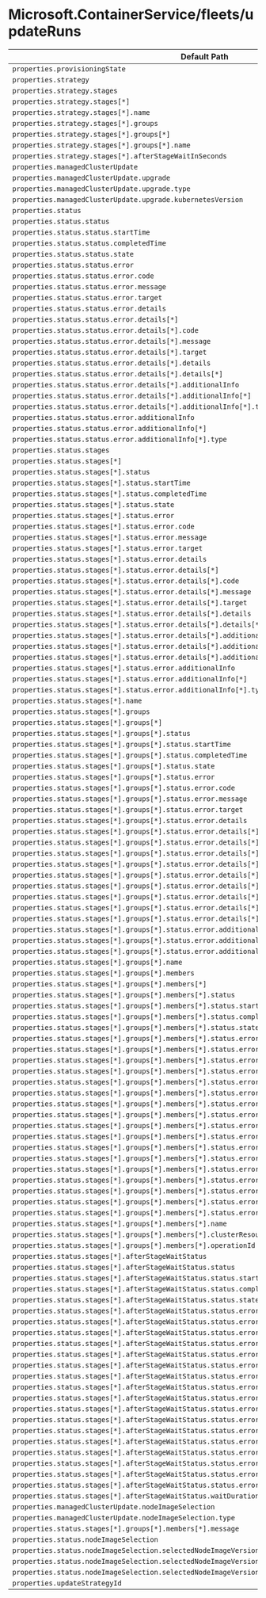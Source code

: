 # Microsoft.ContainerService/fleets/updateRuns

| Default Path | Alias |
|---|---|
| `properties.provisioningState` | `Microsoft.ContainerService/fleets/updateRuns/provisioningState` |
| `properties.strategy` | `Microsoft.ContainerService/fleets/updateRuns/strategy` |
| `properties.strategy.stages` | `Microsoft.ContainerService/fleets/updateRuns/strategy.stages` |
| `properties.strategy.stages[*]` | `Microsoft.ContainerService/fleets/updateRuns/strategy.stages[*]` |
| `properties.strategy.stages[*].name` | `Microsoft.ContainerService/fleets/updateRuns/strategy.stages[*].name` |
| `properties.strategy.stages[*].groups` | `Microsoft.ContainerService/fleets/updateRuns/strategy.stages[*].groups` |
| `properties.strategy.stages[*].groups[*]` | `Microsoft.ContainerService/fleets/updateRuns/strategy.stages[*].groups[*]` |
| `properties.strategy.stages[*].groups[*].name` | `Microsoft.ContainerService/fleets/updateRuns/strategy.stages[*].groups[*].name` |
| `properties.strategy.stages[*].afterStageWaitInSeconds` | `Microsoft.ContainerService/fleets/updateRuns/strategy.stages[*].afterStageWaitInSeconds` |
| `properties.managedClusterUpdate` | `Microsoft.ContainerService/fleets/updateRuns/managedClusterUpdate` |
| `properties.managedClusterUpdate.upgrade` | `Microsoft.ContainerService/fleets/updateRuns/managedClusterUpdate.upgrade` |
| `properties.managedClusterUpdate.upgrade.type` | `Microsoft.ContainerService/fleets/updateRuns/managedClusterUpdate.upgrade.type` |
| `properties.managedClusterUpdate.upgrade.kubernetesVersion` | `Microsoft.ContainerService/fleets/updateRuns/managedClusterUpdate.upgrade.kubernetesVersion` |
| `properties.status` | `Microsoft.ContainerService/fleets/updateRuns/status` |
| `properties.status.status` | `Microsoft.ContainerService/fleets/updateRuns/status.status` |
| `properties.status.status.startTime` | `Microsoft.ContainerService/fleets/updateRuns/status.status.startTime` |
| `properties.status.status.completedTime` | `Microsoft.ContainerService/fleets/updateRuns/status.status.completedTime` |
| `properties.status.status.state` | `Microsoft.ContainerService/fleets/updateRuns/status.status.state` |
| `properties.status.status.error` | `Microsoft.ContainerService/fleets/updateRuns/status.status.error` |
| `properties.status.status.error.code` | `Microsoft.ContainerService/fleets/updateRuns/status.status.error.code` |
| `properties.status.status.error.message` | `Microsoft.ContainerService/fleets/updateRuns/status.status.error.message` |
| `properties.status.status.error.target` | `Microsoft.ContainerService/fleets/updateRuns/status.status.error.target` |
| `properties.status.status.error.details` | `Microsoft.ContainerService/fleets/updateRuns/status.status.error.details` |
| `properties.status.status.error.details[*]` | `Microsoft.ContainerService/fleets/updateRuns/status.status.error.details[*]` |
| `properties.status.status.error.details[*].code` | `Microsoft.ContainerService/fleets/updateRuns/status.status.error.details[*].code` |
| `properties.status.status.error.details[*].message` | `Microsoft.ContainerService/fleets/updateRuns/status.status.error.details[*].message` |
| `properties.status.status.error.details[*].target` | `Microsoft.ContainerService/fleets/updateRuns/status.status.error.details[*].target` |
| `properties.status.status.error.details[*].details` | `Microsoft.ContainerService/fleets/updateRuns/status.status.error.details[*].details` |
| `properties.status.status.error.details[*].details[*]` | `Microsoft.ContainerService/fleets/updateRuns/status.status.error.details[*].details[*]` |
| `properties.status.status.error.details[*].additionalInfo` | `Microsoft.ContainerService/fleets/updateRuns/status.status.error.details[*].additionalInfo` |
| `properties.status.status.error.details[*].additionalInfo[*]` | `Microsoft.ContainerService/fleets/updateRuns/status.status.error.details[*].additionalInfo[*]` |
| `properties.status.status.error.details[*].additionalInfo[*].type` | `Microsoft.ContainerService/fleets/updateRuns/status.status.error.details[*].additionalInfo[*].type` |
| `properties.status.status.error.additionalInfo` | `Microsoft.ContainerService/fleets/updateRuns/status.status.error.additionalInfo` |
| `properties.status.status.error.additionalInfo[*]` | `Microsoft.ContainerService/fleets/updateRuns/status.status.error.additionalInfo[*]` |
| `properties.status.status.error.additionalInfo[*].type` | `Microsoft.ContainerService/fleets/updateRuns/status.status.error.additionalInfo[*].type` |
| `properties.status.stages` | `Microsoft.ContainerService/fleets/updateRuns/status.stages` |
| `properties.status.stages[*]` | `Microsoft.ContainerService/fleets/updateRuns/status.stages[*]` |
| `properties.status.stages[*].status` | `Microsoft.ContainerService/fleets/updateRuns/status.stages[*].status` |
| `properties.status.stages[*].status.startTime` | `Microsoft.ContainerService/fleets/updateRuns/status.stages[*].status.startTime` |
| `properties.status.stages[*].status.completedTime` | `Microsoft.ContainerService/fleets/updateRuns/status.stages[*].status.completedTime` |
| `properties.status.stages[*].status.state` | `Microsoft.ContainerService/fleets/updateRuns/status.stages[*].status.state` |
| `properties.status.stages[*].status.error` | `Microsoft.ContainerService/fleets/updateRuns/status.stages[*].status.error` |
| `properties.status.stages[*].status.error.code` | `Microsoft.ContainerService/fleets/updateRuns/status.stages[*].status.error.code` |
| `properties.status.stages[*].status.error.message` | `Microsoft.ContainerService/fleets/updateRuns/status.stages[*].status.error.message` |
| `properties.status.stages[*].status.error.target` | `Microsoft.ContainerService/fleets/updateRuns/status.stages[*].status.error.target` |
| `properties.status.stages[*].status.error.details` | `Microsoft.ContainerService/fleets/updateRuns/status.stages[*].status.error.details` |
| `properties.status.stages[*].status.error.details[*]` | `Microsoft.ContainerService/fleets/updateRuns/status.stages[*].status.error.details[*]` |
| `properties.status.stages[*].status.error.details[*].code` | `Microsoft.ContainerService/fleets/updateRuns/status.stages[*].status.error.details[*].code` |
| `properties.status.stages[*].status.error.details[*].message` | `Microsoft.ContainerService/fleets/updateRuns/status.stages[*].status.error.details[*].message` |
| `properties.status.stages[*].status.error.details[*].target` | `Microsoft.ContainerService/fleets/updateRuns/status.stages[*].status.error.details[*].target` |
| `properties.status.stages[*].status.error.details[*].details` | `Microsoft.ContainerService/fleets/updateRuns/status.stages[*].status.error.details[*].details` |
| `properties.status.stages[*].status.error.details[*].details[*]` | `Microsoft.ContainerService/fleets/updateRuns/status.stages[*].status.error.details[*].details[*]` |
| `properties.status.stages[*].status.error.details[*].additionalInfo` | `Microsoft.ContainerService/fleets/updateRuns/status.stages[*].status.error.details[*].additionalInfo` |
| `properties.status.stages[*].status.error.details[*].additionalInfo[*]` | `Microsoft.ContainerService/fleets/updateRuns/status.stages[*].status.error.details[*].additionalInfo[*]` |
| `properties.status.stages[*].status.error.details[*].additionalInfo[*].type` | `Microsoft.ContainerService/fleets/updateRuns/status.stages[*].status.error.details[*].additionalInfo[*].type` |
| `properties.status.stages[*].status.error.additionalInfo` | `Microsoft.ContainerService/fleets/updateRuns/status.stages[*].status.error.additionalInfo` |
| `properties.status.stages[*].status.error.additionalInfo[*]` | `Microsoft.ContainerService/fleets/updateRuns/status.stages[*].status.error.additionalInfo[*]` |
| `properties.status.stages[*].status.error.additionalInfo[*].type` | `Microsoft.ContainerService/fleets/updateRuns/status.stages[*].status.error.additionalInfo[*].type` |
| `properties.status.stages[*].name` | `Microsoft.ContainerService/fleets/updateRuns/status.stages[*].name` |
| `properties.status.stages[*].groups` | `Microsoft.ContainerService/fleets/updateRuns/status.stages[*].groups` |
| `properties.status.stages[*].groups[*]` | `Microsoft.ContainerService/fleets/updateRuns/status.stages[*].groups[*]` |
| `properties.status.stages[*].groups[*].status` | `Microsoft.ContainerService/fleets/updateRuns/status.stages[*].groups[*].status` |
| `properties.status.stages[*].groups[*].status.startTime` | `Microsoft.ContainerService/fleets/updateRuns/status.stages[*].groups[*].status.startTime` |
| `properties.status.stages[*].groups[*].status.completedTime` | `Microsoft.ContainerService/fleets/updateRuns/status.stages[*].groups[*].status.completedTime` |
| `properties.status.stages[*].groups[*].status.state` | `Microsoft.ContainerService/fleets/updateRuns/status.stages[*].groups[*].status.state` |
| `properties.status.stages[*].groups[*].status.error` | `Microsoft.ContainerService/fleets/updateRuns/status.stages[*].groups[*].status.error` |
| `properties.status.stages[*].groups[*].status.error.code` | `Microsoft.ContainerService/fleets/updateRuns/status.stages[*].groups[*].status.error.code` |
| `properties.status.stages[*].groups[*].status.error.message` | `Microsoft.ContainerService/fleets/updateRuns/status.stages[*].groups[*].status.error.message` |
| `properties.status.stages[*].groups[*].status.error.target` | `Microsoft.ContainerService/fleets/updateRuns/status.stages[*].groups[*].status.error.target` |
| `properties.status.stages[*].groups[*].status.error.details` | `Microsoft.ContainerService/fleets/updateRuns/status.stages[*].groups[*].status.error.details` |
| `properties.status.stages[*].groups[*].status.error.details[*]` | `Microsoft.ContainerService/fleets/updateRuns/status.stages[*].groups[*].status.error.details[*]` |
| `properties.status.stages[*].groups[*].status.error.details[*].code` | `Microsoft.ContainerService/fleets/updateRuns/status.stages[*].groups[*].status.error.details[*].code` |
| `properties.status.stages[*].groups[*].status.error.details[*].message` | `Microsoft.ContainerService/fleets/updateRuns/status.stages[*].groups[*].status.error.details[*].message` |
| `properties.status.stages[*].groups[*].status.error.details[*].target` | `Microsoft.ContainerService/fleets/updateRuns/status.stages[*].groups[*].status.error.details[*].target` |
| `properties.status.stages[*].groups[*].status.error.details[*].details` | `Microsoft.ContainerService/fleets/updateRuns/status.stages[*].groups[*].status.error.details[*].details` |
| `properties.status.stages[*].groups[*].status.error.details[*].details[*]` | `Microsoft.ContainerService/fleets/updateRuns/status.stages[*].groups[*].status.error.details[*].details[*]` |
| `properties.status.stages[*].groups[*].status.error.details[*].additionalInfo` | `Microsoft.ContainerService/fleets/updateRuns/status.stages[*].groups[*].status.error.details[*].additionalInfo` |
| `properties.status.stages[*].groups[*].status.error.details[*].additionalInfo[*]` | `Microsoft.ContainerService/fleets/updateRuns/status.stages[*].groups[*].status.error.details[*].additionalInfo[*]` |
| `properties.status.stages[*].groups[*].status.error.details[*].additionalInfo[*].type` | `Microsoft.ContainerService/fleets/updateRuns/status.stages[*].groups[*].status.error.details[*].additionalInfo[*].type` |
| `properties.status.stages[*].groups[*].status.error.additionalInfo` | `Microsoft.ContainerService/fleets/updateRuns/status.stages[*].groups[*].status.error.additionalInfo` |
| `properties.status.stages[*].groups[*].status.error.additionalInfo[*]` | `Microsoft.ContainerService/fleets/updateRuns/status.stages[*].groups[*].status.error.additionalInfo[*]` |
| `properties.status.stages[*].groups[*].status.error.additionalInfo[*].type` | `Microsoft.ContainerService/fleets/updateRuns/status.stages[*].groups[*].status.error.additionalInfo[*].type` |
| `properties.status.stages[*].groups[*].name` | `Microsoft.ContainerService/fleets/updateRuns/status.stages[*].groups[*].name` |
| `properties.status.stages[*].groups[*].members` | `Microsoft.ContainerService/fleets/updateRuns/status.stages[*].groups[*].members` |
| `properties.status.stages[*].groups[*].members[*]` | `Microsoft.ContainerService/fleets/updateRuns/status.stages[*].groups[*].members[*]` |
| `properties.status.stages[*].groups[*].members[*].status` | `Microsoft.ContainerService/fleets/updateRuns/status.stages[*].groups[*].members[*].status` |
| `properties.status.stages[*].groups[*].members[*].status.startTime` | `Microsoft.ContainerService/fleets/updateRuns/status.stages[*].groups[*].members[*].status.startTime` |
| `properties.status.stages[*].groups[*].members[*].status.completedTime` | `Microsoft.ContainerService/fleets/updateRuns/status.stages[*].groups[*].members[*].status.completedTime` |
| `properties.status.stages[*].groups[*].members[*].status.state` | `Microsoft.ContainerService/fleets/updateRuns/status.stages[*].groups[*].members[*].status.state` |
| `properties.status.stages[*].groups[*].members[*].status.error` | `Microsoft.ContainerService/fleets/updateRuns/status.stages[*].groups[*].members[*].status.error` |
| `properties.status.stages[*].groups[*].members[*].status.error.code` | `Microsoft.ContainerService/fleets/updateRuns/status.stages[*].groups[*].members[*].status.error.code` |
| `properties.status.stages[*].groups[*].members[*].status.error.message` | `Microsoft.ContainerService/fleets/updateRuns/status.stages[*].groups[*].members[*].status.error.message` |
| `properties.status.stages[*].groups[*].members[*].status.error.target` | `Microsoft.ContainerService/fleets/updateRuns/status.stages[*].groups[*].members[*].status.error.target` |
| `properties.status.stages[*].groups[*].members[*].status.error.details` | `Microsoft.ContainerService/fleets/updateRuns/status.stages[*].groups[*].members[*].status.error.details` |
| `properties.status.stages[*].groups[*].members[*].status.error.details[*]` | `Microsoft.ContainerService/fleets/updateRuns/status.stages[*].groups[*].members[*].status.error.details[*]` |
| `properties.status.stages[*].groups[*].members[*].status.error.details[*].code` | `Microsoft.ContainerService/fleets/updateRuns/status.stages[*].groups[*].members[*].status.error.details[*].code` |
| `properties.status.stages[*].groups[*].members[*].status.error.details[*].message` | `Microsoft.ContainerService/fleets/updateRuns/status.stages[*].groups[*].members[*].status.error.details[*].message` |
| `properties.status.stages[*].groups[*].members[*].status.error.details[*].target` | `Microsoft.ContainerService/fleets/updateRuns/status.stages[*].groups[*].members[*].status.error.details[*].target` |
| `properties.status.stages[*].groups[*].members[*].status.error.details[*].details` | `Microsoft.ContainerService/fleets/updateRuns/status.stages[*].groups[*].members[*].status.error.details[*].details` |
| `properties.status.stages[*].groups[*].members[*].status.error.details[*].details[*]` | `Microsoft.ContainerService/fleets/updateRuns/status.stages[*].groups[*].members[*].status.error.details[*].details[*]` |
| `properties.status.stages[*].groups[*].members[*].status.error.details[*].additionalInfo` | `Microsoft.ContainerService/fleets/updateRuns/status.stages[*].groups[*].members[*].status.error.details[*].additionalInfo` |
| `properties.status.stages[*].groups[*].members[*].status.error.details[*].additionalInfo[*]` | `Microsoft.ContainerService/fleets/updateRuns/status.stages[*].groups[*].members[*].status.error.details[*].additionalInfo[*]` |
| `properties.status.stages[*].groups[*].members[*].status.error.details[*].additionalInfo[*].type` | `Microsoft.ContainerService/fleets/updateRuns/status.stages[*].groups[*].members[*].status.error.details[*].additionalInfo[*].type` |
| `properties.status.stages[*].groups[*].members[*].status.error.additionalInfo` | `Microsoft.ContainerService/fleets/updateRuns/status.stages[*].groups[*].members[*].status.error.additionalInfo` |
| `properties.status.stages[*].groups[*].members[*].status.error.additionalInfo[*]` | `Microsoft.ContainerService/fleets/updateRuns/status.stages[*].groups[*].members[*].status.error.additionalInfo[*]` |
| `properties.status.stages[*].groups[*].members[*].status.error.additionalInfo[*].type` | `Microsoft.ContainerService/fleets/updateRuns/status.stages[*].groups[*].members[*].status.error.additionalInfo[*].type` |
| `properties.status.stages[*].groups[*].members[*].name` | `Microsoft.ContainerService/fleets/updateRuns/status.stages[*].groups[*].members[*].name` |
| `properties.status.stages[*].groups[*].members[*].clusterResourceId` | `Microsoft.ContainerService/fleets/updateRuns/status.stages[*].groups[*].members[*].clusterResourceId` |
| `properties.status.stages[*].groups[*].members[*].operationId` | `Microsoft.ContainerService/fleets/updateRuns/status.stages[*].groups[*].members[*].operationId` |
| `properties.status.stages[*].afterStageWaitStatus` | `Microsoft.ContainerService/fleets/updateRuns/status.stages[*].afterStageWaitStatus` |
| `properties.status.stages[*].afterStageWaitStatus.status` | `Microsoft.ContainerService/fleets/updateRuns/status.stages[*].afterStageWaitStatus.status` |
| `properties.status.stages[*].afterStageWaitStatus.status.startTime` | `Microsoft.ContainerService/fleets/updateRuns/status.stages[*].afterStageWaitStatus.status.startTime` |
| `properties.status.stages[*].afterStageWaitStatus.status.completedTime` | `Microsoft.ContainerService/fleets/updateRuns/status.stages[*].afterStageWaitStatus.status.completedTime` |
| `properties.status.stages[*].afterStageWaitStatus.status.state` | `Microsoft.ContainerService/fleets/updateRuns/status.stages[*].afterStageWaitStatus.status.state` |
| `properties.status.stages[*].afterStageWaitStatus.status.error` | `Microsoft.ContainerService/fleets/updateRuns/status.stages[*].afterStageWaitStatus.status.error` |
| `properties.status.stages[*].afterStageWaitStatus.status.error.code` | `Microsoft.ContainerService/fleets/updateRuns/status.stages[*].afterStageWaitStatus.status.error.code` |
| `properties.status.stages[*].afterStageWaitStatus.status.error.message` | `Microsoft.ContainerService/fleets/updateRuns/status.stages[*].afterStageWaitStatus.status.error.message` |
| `properties.status.stages[*].afterStageWaitStatus.status.error.target` | `Microsoft.ContainerService/fleets/updateRuns/status.stages[*].afterStageWaitStatus.status.error.target` |
| `properties.status.stages[*].afterStageWaitStatus.status.error.details` | `Microsoft.ContainerService/fleets/updateRuns/status.stages[*].afterStageWaitStatus.status.error.details` |
| `properties.status.stages[*].afterStageWaitStatus.status.error.details[*]` | `Microsoft.ContainerService/fleets/updateRuns/status.stages[*].afterStageWaitStatus.status.error.details[*]` |
| `properties.status.stages[*].afterStageWaitStatus.status.error.details[*].code` | `Microsoft.ContainerService/fleets/updateRuns/status.stages[*].afterStageWaitStatus.status.error.details[*].code` |
| `properties.status.stages[*].afterStageWaitStatus.status.error.details[*].message` | `Microsoft.ContainerService/fleets/updateRuns/status.stages[*].afterStageWaitStatus.status.error.details[*].message` |
| `properties.status.stages[*].afterStageWaitStatus.status.error.details[*].target` | `Microsoft.ContainerService/fleets/updateRuns/status.stages[*].afterStageWaitStatus.status.error.details[*].target` |
| `properties.status.stages[*].afterStageWaitStatus.status.error.details[*].details` | `Microsoft.ContainerService/fleets/updateRuns/status.stages[*].afterStageWaitStatus.status.error.details[*].details` |
| `properties.status.stages[*].afterStageWaitStatus.status.error.details[*].details[*]` | `Microsoft.ContainerService/fleets/updateRuns/status.stages[*].afterStageWaitStatus.status.error.details[*].details[*]` |
| `properties.status.stages[*].afterStageWaitStatus.status.error.details[*].additionalInfo` | `Microsoft.ContainerService/fleets/updateRuns/status.stages[*].afterStageWaitStatus.status.error.details[*].additionalInfo` |
| `properties.status.stages[*].afterStageWaitStatus.status.error.details[*].additionalInfo[*]` | `Microsoft.ContainerService/fleets/updateRuns/status.stages[*].afterStageWaitStatus.status.error.details[*].additionalInfo[*]` |
| `properties.status.stages[*].afterStageWaitStatus.status.error.details[*].additionalInfo[*].type` | `Microsoft.ContainerService/fleets/updateRuns/status.stages[*].afterStageWaitStatus.status.error.details[*].additionalInfo[*].type` |
| `properties.status.stages[*].afterStageWaitStatus.status.error.additionalInfo` | `Microsoft.ContainerService/fleets/updateRuns/status.stages[*].afterStageWaitStatus.status.error.additionalInfo` |
| `properties.status.stages[*].afterStageWaitStatus.status.error.additionalInfo[*]` | `Microsoft.ContainerService/fleets/updateRuns/status.stages[*].afterStageWaitStatus.status.error.additionalInfo[*]` |
| `properties.status.stages[*].afterStageWaitStatus.status.error.additionalInfo[*].type` | `Microsoft.ContainerService/fleets/updateRuns/status.stages[*].afterStageWaitStatus.status.error.additionalInfo[*].type` |
| `properties.status.stages[*].afterStageWaitStatus.waitDurationInSeconds` | `Microsoft.ContainerService/fleets/updateRuns/status.stages[*].afterStageWaitStatus.waitDurationInSeconds` |
| `properties.managedClusterUpdate.nodeImageSelection` | `Microsoft.ContainerService/fleets/updateRuns/managedClusterUpdate.nodeImageSelection` |
| `properties.managedClusterUpdate.nodeImageSelection.type` | `Microsoft.ContainerService/fleets/updateRuns/managedClusterUpdate.nodeImageSelection.type` |
| `properties.status.stages[*].groups[*].members[*].message` | `Microsoft.ContainerService/fleets/updateRuns/status.stages[*].groups[*].members[*].message` |
| `properties.status.nodeImageSelection` | `Microsoft.ContainerService/fleets/updateRuns/status.nodeImageSelection` |
| `properties.status.nodeImageSelection.selectedNodeImageVersions` | `Microsoft.ContainerService/fleets/updateRuns/status.nodeImageSelection.selectedNodeImageVersions` |
| `properties.status.nodeImageSelection.selectedNodeImageVersions[*]` | `Microsoft.ContainerService/fleets/updateRuns/status.nodeImageSelection.selectedNodeImageVersions[*]` |
| `properties.status.nodeImageSelection.selectedNodeImageVersions[*].version` | `Microsoft.ContainerService/fleets/updateRuns/status.nodeImageSelection.selectedNodeImageVersions[*].version` |
| `properties.updateStrategyId` | `Microsoft.ContainerService/fleets/updateRuns/updateStrategyId` |

